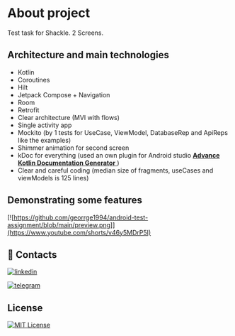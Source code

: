 # About project
Test task for Shackle. 2 Screens.

## Architecture and main technologies
+ Kotlin
+ Coroutines
+ Hilt
+ Jetpack Compose + Navigation
+ Room
+ Retrofit
+ Clear architecture (MVI with flows)
+ Single activity app
+ Mockito (by 1 tests for UseCase, ViewModel, DatabaseRep and ApiReps like the examples)
+ Shimmer animation for second screen
+ kDoc for everything (used an own plugin for Android studio <a href="https://plugins.jetbrains.com/plugin/17719-advance-kotlin-documentation-generator">
		<b>Advance Kotlin Documentation Generator</b>
	</a>)
+ Clear and careful coding (median size of fragments, useCases and viewModels is 125 lines)

## Demonstrating some features
[![https://github.com/georrge1994/android-test-assignment/blob/main/preview.png]](https://www.youtube.com/shorts/v46y5MDrP5I)

## 🔗 Contacts
[![linkedin](https://img.shields.io/badge/linkedin-0A66C2?style=for-the-badge&logo=linkedin&logoColor=white)](https://www.linkedin.com/in/georgiy-chebotarev/)

[![telegram](https://img.shields.io/badge/-telegram-red?color=white&logo=telegram)](https://t.me/georrge1994)

## License
[![MIT License](https://img.shields.io/badge/License-MIT-green.svg)](https://choosealicense.com/licenses/mit/) 